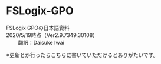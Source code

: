 # FSLogix-GPO

FSLogix GPOの日本語資料<br>
2020/5/19時点（Ver2.9.7349.30108）<br>　　
翻訳：Daisuke Iwai<br>

※更新とか行ったらこちらに書いていただけるとありがたいです。
